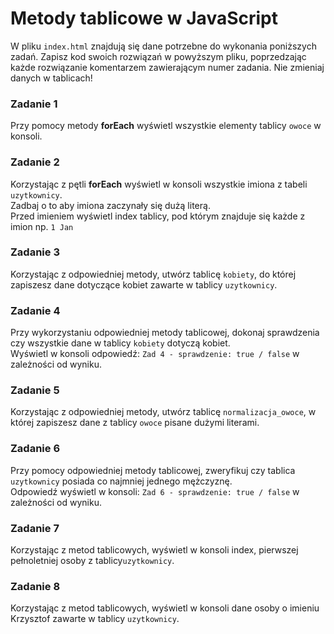 # Metody tablicowe w JavaScript
W pliku `index.html` znajdują się dane potrzebne do wykonania poniższych zadań. Zapisz kod swoich rozwiązań w powyższym pliku, poprzedzając każde rozwiązanie komentarzem zawierającym  numer zadania.
Nie zmieniaj danych w tablicach!

###  Zadanie 1
Przy pomocy metody **forEach** wyświetl wszystkie elementy tablicy `owoce` w konsoli.

### Zadanie 2
Korzystając z pętli **forEach** wyświetl w konsoli wszystkie imiona z tabeli `uzytkownicy`.<br> Zadbaj o to aby imiona zaczynały się dużą literą. <br>Przed imieniem wyświetl index tablicy, pod którym znajduje się każde z imion np. `1 Jan`

### Zadanie 3
Korzystając z odpowiedniej metody, utwórz tablicę `kobiety`, do której zapiszesz dane dotyczące kobiet zawarte w tablicy `uzytkownicy`.

### Zadanie 4
Przy wykorzystaniu odpowiedniej metody tablicowej, dokonaj sprawdzenia czy wszystkie dane w tablicy `kobiety` dotyczą kobiet. <br> Wyświetl w konsoli odpowiedź: `Zad 4 - sprawdzenie: true / false` w zależności od wyniku.

### Zadanie 5
Korzystając z odpowiedniej metody, utwórz tablicę `normalizacja_owoce`, w której zapiszesz dane z tablicy `owoce` pisane dużymi literami.

### Zadanie 6
Przy pomocy odpowiedniej metody tablicowej, zweryfikuj czy tablica `uzytkownicy` posiada co najmniej jednego mężczyznę.<br> Odpowiedź wyświetl w konsoli: `Zad 6 - sprawdzenie: true / false` w zależności od wyniku.

### Zadanie 7
Korzystając z metod tablicowych, wyświetl w konsoli index, pierwszej pełnoletniej osoby z tablicy`uzytkownicy`.

### Zadanie 8
Korzystając z metod tablicowych, wyświetl w konsoli dane osoby o imieniu Krzysztof zawarte w tablicy `uzytkownicy`.